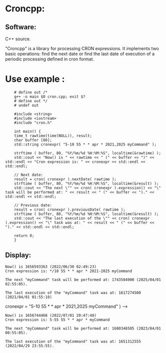 Croncpp:
=====================

Software:
---------

C++ source.

"Croncpp" is a library for processing CRON expressions. It implements two basic operations: find the next date or find the last date of execution of a periodic processing defined in cron format.


Use example :
=====================
        # define out /*
        g++ -o main $0 cron.cpp; exit $?
        # define out */
        # undef out

        #include <string>
        #include <iostream>
        #include "cron.h"

        int main() {
        time_t rawtime(time(NULL)), result;
        char buffer [80];
        std::string cronexpr( "5-10 55 * * apr * 2021,2025 myCommand" );

        strftime ( buffer, 80, "%Y/%m/%d %H:%M:%S", localtime(&rawtime) );
        std::cout << "Now() is " << rawtime << " (" << buffer << ")" << std::endl << "Cron expression is: " << cronexpr << std::endl << std::endl;

        // Next date:
        result = cron( cronexpr ).nextDate( rawtime );
        strftime ( buffer, 80, "%Y/%m/%d %H:%M:%S", localtime(&result) );
        std::cout << "The next \"" << cron( cronexpr ).expression() << "\" task will be performed at: " << result << " (" << buffer << ")." << std::endl << std::endl;

        // Previous date:
        result = cron( cronexpr ).previousDate( rawtime );
        strftime ( buffer, 80, "%Y/%m/%d %H:%M:%S", localtime(&result) );
        std::cout << "The last execution of the \"" << cron( cronexpr ).expression() << "\" task was at: " << result << " (" << buffer << ")." << std::endl << std::endl;

        return 0;
        }

Display:
---------
	Now() is 1656593363 (2022/06/30 02:49:23)
	Cron expression is: */10 55 * * apr * 2021-2025 myCommand

	The next "myCommand" task will be performed at: 1743504900 (2025/04/01 02:55:05).

	The last execution of the "myCommand" task was at: 1617274500 (2021/04/01 01:55:10)


cronexpr = "5-10 55 * * apr * 2021,2025 myCommand" ) -->
	
	Now() is 1656744468 (2022/07/01 20:47:48)
	Cron expression is: 5-55 55 * * apr * myCommand

	The next "myCommand" task will be performed at: 1680346505 (2023/04/01 00:55:05).

	The last execution of the "myCommand" task was at: 1651312555 (2022/04/29 23:55:55).
	
